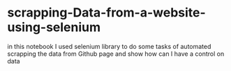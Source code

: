 # scrapping-Data-from-a-website-using-selenium
in this notebook I used selenium library to do some tasks of automated scrapping the data from Github page and show how can I have a control on data
